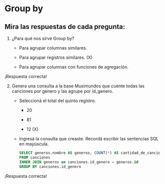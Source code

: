 # Group by

## Mira las respuestas de cada pregunta:

1. ¿Para qué nos sirve Group by?

   - Para agrupar columnas similares.

   - Para agrupar registros similares. (X)

   - Para agrupar columnas con funciones de agregación.


¡Respuesta correcta!

2. Genera una consulta a la base Musimundos que cuente todas las canciones por genero y las agrupe por id_genero.
 
   - Seleccioná el total del quinto registro.

       - 20

       - 81

       - 12 (X)

    - Ingresá la consulta que creaste. Recordá escribir las sentencias SQL en mayúscula.

        ``` sql
        SELECT generos.nombre AS generos, COUNT(*) AS cantidad_de_canciones
        FROM canciones
        INNER JOIN generos on canciones.id_genero = generos.id
        GROUP BY canciones.id_genero
        ```

¡Respuesta correcta!